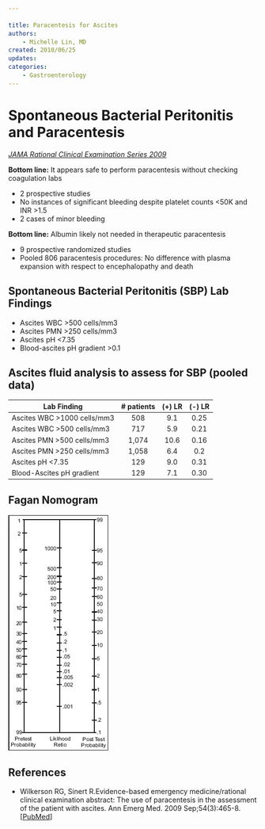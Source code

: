 ```yaml
---

title: Paracentesis for Ascites
authors:
    - Michelle Lin, MD
created: 2010/06/25
updates:
categories:
    - Gastroenterology
---
```


# Spontaneous Bacterial Peritonitis and Paracentesis

_[JAMA Rational Clinical Examination Series 2009](http://www.ncbi.nlm.nih.gov/pubmed/?term=18926597)_

**Bottom line:** It appears safe to perform paracentesis without checking coagulation labs

- 2 prospective studies
- No instances of significant bleeding despite platelet counts &lt;50K and INR >1.5
- 2 cases of minor bleeding

**Bottom line:** Albumin likely not needed in therapeutic paracentesis

- 9 prospective randomized studies
- Pooled 806 paracentesis procedures: No difference with plasma expansion with respect to encephalopathy and death

## Spontaneous Bacterial Peritonitis (SBP) Lab Findings

- Ascites WBC >500 cells/mm3
- Ascites PMN >250 cells/mm3
- Ascites pH &lt;7.35
- Blood-ascites pH gradient >0.1 

## Ascites fluid analysis to assess for SBP (pooled data)

| Lab Finding                 | # patients | (+) LR | (-) LR |
| --------------------------- | :--------: | :----: | :----: |
| Ascites WBC >1000 cells/mm3 |     508    |   9.1  |  0.25  |
| Ascites WBC >500 cells/mm3  |     717    |   5.9  |  0.21  |
| Ascites PMN >500 cells/mm3  |    1,074   |  10.6  |  0.16  |
| Ascites PMN >250 cells/mm3  |    1,058   |   6.4  |   0.2  |
| Ascites pH &lt;7.35         |     129    |   9.0  |  0.31  |
| Blood-Ascites pH gradient   |     129    |   7.1  |  0.30  |

## Fagan Nomogram

![Fagan nomogram](image-1.png)

## References

- Wilkerson RG, Sinert R.Evidence-based emergency medicine/rational clinical examination abstract: The use of paracentesis in the assessment of the patient with ascites. Ann Emerg Med. 2009 Sep;54(3):465-8. [[PubMed](http://www.ncbi.nlm.nih.gov/pubmed/?term=18926597)]
